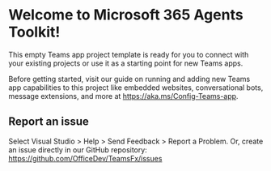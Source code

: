 # Welcome to Microsoft 365 Agents Toolkit!

This empty Teams app project template is ready for you to connect with your existing projects or use it as a starting point for new Teams apps.

Before getting started, visit our guide on running and adding new Teams app capabilities to this project like embedded websites, conversational bots, message extensions, and more at https://aka.ms/Config-Teams-app.

## Report an issue

Select Visual Studio > Help > Send Feedback > Report a Problem. 
Or, create an issue directly in our GitHub repository:
https://github.com/OfficeDev/TeamsFx/issues
